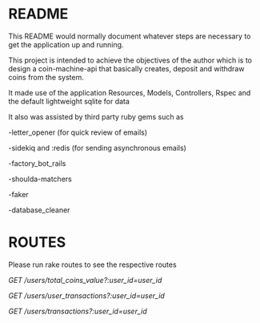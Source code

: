 # README

This README would normally document whatever steps are necessary to get the
application up and running.

This project is intended to achieve the objectives of the author which is to design a coin-machine-api that basically creates, deposit and withdraw coins from the system.

It made use of the application Resources, Models, Controllers, Rspec and the default lightweight sqlite for data

It also was assisted by third party ruby gems such as

-letter_opener (for quick review of emails)

-sidekiq and :redis (for sending asynchronous emails)

-factory_bot_rails

-shoulda-matchers

-faker

-database_cleaner


# ROUTES

Please run rake routes to see the respective routes

*GET /users/total_coins_value?:user_id=user_id*

*GET /users/user_transactions?:user_id=user_id*

*GET /users/transactions?:user_id=user_id*

